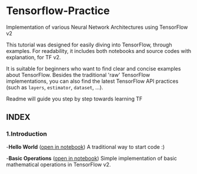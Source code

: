 # Tensorflow-Practice
Implementation of various Neural Network Architectures using TensorFlow v2 


This tutorial was designed for easily diving into TensorFlow, through examples. For readability, it includes both notebooks and source codes with explanation, for TF v2.

It is suitable for beginners who want to find clear and concise examples about TensorFlow. Besides the traditional 'raw' TensorFlow implementations, you can also find the latest TensorFlow API practices (such as `layers`, `estimator`, `dataset`, ...).

Readme will guide you step by step towards learning TF


## INDEX

### 1.Introduction
-**Hello World** ([open in notebook](https://github.com/siddhantjain07/Tensorflow-Practice/blob/master/HelloWorld.ipynb)) A traditional way to start code :)

-**Basic Operations** ([open in notebook](https://github.com/siddhantjain07/Tensorflow-Practice/blob/master/BasicOperations.ipynb)) Simple implementation of basic mathematical operations in TensorFlow v2.

